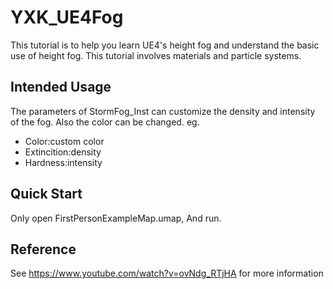 # YXK_UE4Fog

This tutorial is to help you learn UE4's height fog and understand the basic use of height fog. This tutorial involves materials and particle systems.

## Intended Usage

The parameters of StormFog_Inst can customize the density and intensity of the fog. Also the color can be changed.
eg.
* Color:custom color
* Extincition:density
* Hardness:intensity

## Quick Start
Only open FirstPersonExampleMap.umap, And run.

## Reference
See https://www.youtube.com/watch?v=ovNdg_RTjHA for more information